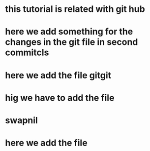 # this tutorial is related with git hub 
# here we add something for the changes in the git file in second commitcls
# here we add the file gitgit 
# hig we have to add the file 
# swapnil
# here we add the file 